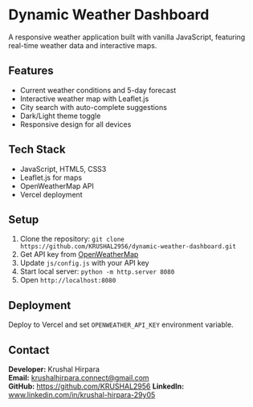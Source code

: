 # Dynamic Weather Dashboard

A responsive weather application built with vanilla JavaScript, featuring real-time weather data and interactive maps.

## Features

- Current weather conditions and 5-day forecast
- Interactive weather map with Leaflet.js
- City search with auto-complete suggestions
- Dark/Light theme toggle
- Responsive design for all devices

## Tech Stack

- JavaScript, HTML5, CSS3
- Leaflet.js for maps
- OpenWeatherMap API
- Vercel deployment

## Setup

1. Clone the repository: `git clone https://github.com/KRUSHAL2956/dynamic-weather-dashboard.git`
2. Get API key from [OpenWeatherMap](https://openweathermap.org/api)
3. Update `js/config.js` with your API key
4. Start local server: `python -m http.server 8080`
5. Open `http://localhost:8080`

## Deployment

Deploy to Vercel and set `OPENWEATHER_API_KEY` environment variable.

## Contact

**Developer:** Krushal Hirpara  
**Email:** krushalhirpara.connect@gmail.com  
**GitHub:** https://github.com/KRUSHAL2956
**LinkedIn:** www.linkedin.com/in/krushal-hirpara-29y05